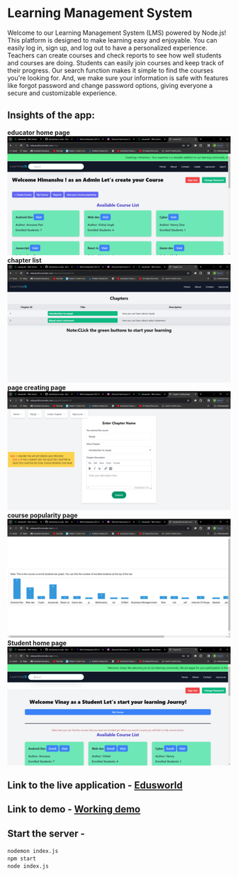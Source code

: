 # **Learning Management System**


Welcome to our Learning Management System (LMS) powered by Node.js! This platform is designed to make learning easy and enjoyable. You can easily log in, sign up, and log out to have a personalized experience. Teachers can create courses and check reports to see how well students and courses are doing. Students can easily join courses and keep track of their progress. Our search function makes it simple to find the courses you're looking for. And, we make sure your information is safe with features like forgot password and change password options, giving everyone a secure and customizable experience.
<br>

## **Insights of the app:**
**educator home page** ![Educator Home Page](/applicationimage/educator_home_page.png)
**chapter list** ![Chapter List](/applicationimage/chapterlist.png)
**page creating page** ![Page editor](/applicationimage/page_creating.png)
**course popularity page** ![Popularity](/applicationimage/poplarity.png)
**Student home page** ![Student Home Page](/applicationimage/student_home_page.png)
<br>

## Link to the live application - <a href="https://edusworld.onrender.com/"> Edusworld </a>
## Link to demo - <a href="https://drive.google.com/file/d/1kvzY90MpY6ENa8x_u03_u5IvCvYgReru/view?usp=drivesdk"> Working demo </a> 
## Start the server - 
`nodemon index.js`  <br> `npm start` <br> `node index.js`
